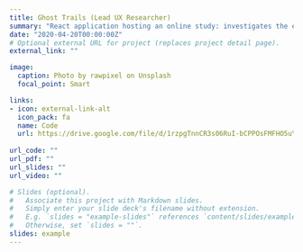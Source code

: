 ```yaml
---
title: Ghost Trails (Lead UX Researcher)
summary: "React application hosting an online study: investigates the effectiveness of social cues on cybersecurity behavior"
date: "2020-04-20T00:00:00Z"
# Optional external URL for project (replaces project detail page).
external_link: ""

image:
  caption: Photo by rawpixel on Unsplash
  focal_point: Smart

links:
- icon: external-link-alt
  icon_pack: fa
  name: Code
  url: https://drive.google.com/file/d/1rzpgTnnCR3s06RuI-bCPPOsFMFHO5uYk/view?usp=sharing
  
url_code: ""
url_pdf: ""
url_slides: ""
url_video: ""

# Slides (optional).
#   Associate this project with Markdown slides.
#   Simply enter your slide deck's filename without extension.
#   E.g. `slides = "example-slides"` references `content/slides/example-slides.md`.
#   Otherwise, set `slides = ""`.
slides: example
---
```

